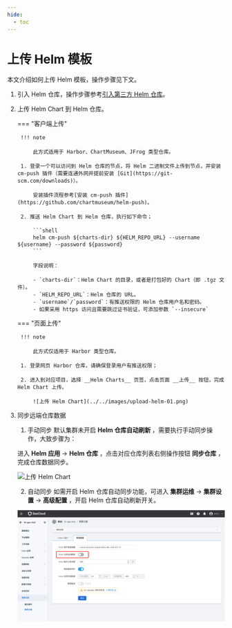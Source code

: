 ```yaml
---
hide:
  - toc
---
```


# 上传 Helm 模板

本文介绍如何上传 Helm 模板，操作步骤见下文。

1. 引入 Helm 仓库，操作步骤参考[引入第三方 Helm 仓库](./helm-repo.md)。

2. 上传 Helm Chart 到 Helm 仓库。

    === "客户端上传"

        !!! note

            此方式适用于 Harbor、ChartMuseum、JFrog 类型仓库。

        1. 登录一个可以访问到 Helm 仓库的节点，将 Helm 二进制文件上传到节点，并安装 cm-push 插件（需要连通外网并提前安装 [Git](https://git-scm.com/downloads)）。

            安装插件流程参考[安装 cm-push 插件](https://github.com/chartmuseum/helm-push)。

        2. 推送 Helm Chart 到 Helm 仓库，执行如下命令；

            ```shell
            helm cm-push ${charts-dir} ${HELM_REPO_URL} --username ${username} --password ${password}
            ```

            字段说明：

            - `charts-dir`：Helm Chart 的目录，或者是打包好的 Chart（即 .tgz 文件）。
            - `HELM_REPO_URL`：Helm 仓库的 URL。
            - `username`/`password`：有推送权限的 Helm 仓库用户名和密码。
            - 如果采用 https 访问且需要跳过证书验证，可添加参数 `--insecure`

    === "页面上传"

        !!! note

            此方式仅适用于 Harbor 类型仓库。

        1. 登录网页 Harbor 仓库，请确保登录用户有推送权限；

        2. 进入到对应项目，选择 __Helm Charts__ 页签，点击页面 __上传__ 按钮，完成 Helm Chart 上传。

            ![上传 Helm Chart](../../images/upload-helm-01.png)

3. 同步远端仓库数据

    1. 手动同步
    默认集群未开启 __Helm 仓库自动刷新__ ，需要执行手动同步操作，大致步骤为：

    进入 __Helm 应用__ -> __Helm 仓库__ ，点击对应仓库列表右侧操作按钮 __同步仓库__ ，完成仓库数据同步。

    ![上传 Helm Chart](../../images/upload-helm-02.png)

    2. 自动同步
    如需开启 Helm 仓库自动同步功能，可进入 __集群运维__ -> __集群设置__ -> __高级配置__ ，开启 Helm 仓库自动刷新开关。

    ![自动同步](../images/auto-helm.png)
